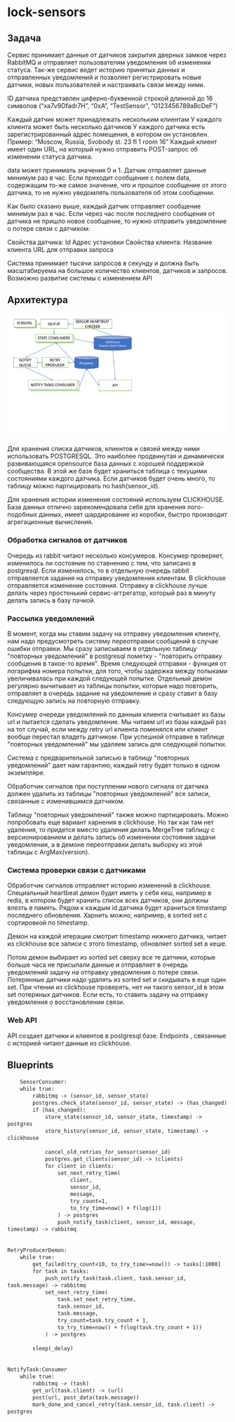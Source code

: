 # lock-sensors

## Задача

Cервис принимает данные от датчиков закрытия дверных замков через RabbitMQ и отправляет пользователям уведомления об изменении статуса. Так-же сервис ведет историю принятых данных и отправленных уведомлений и позволяет регистрировать новые датчики, новых пользователей и настраивать связи между ними.

ID датчика представлен  циферно-буквенной строкой длинной до 16 символов (“xa7v9Dfadr7H”, “0xA”, “TestSensor”, “0123456789aBcDeF”)

Каждый датчик может принадлежать нескольким клиентам
У каждого клиента может быть несколько датчиков
У каждого датчика есть зарегистрированный адрес помещения, в котором он установлен. Пример:
    “Moscow, Russia, Svobody st. 23 fl 1 room 16”
Каждый клиент имеет один URL, на который нужно отправить POST-запрос об изменении статуса датчика.

data может принимать значения 0 и 1. Датчик отправляет данные минимум раз в час. Если приходит сообщение с полем data, содержащим то-же самое значение, что и прошлое сообщение от этого датчика, то не нужно уведомлять пользователя об этом сообщении.

Как было сказано выше, каждый датчик отправляет сообщение минимум раз в час. Если через час после последнего сообщения от датчика не пришло новое сообщение, то нужно отправить уведомление о потере связи с датчиком:

Свойства датчика:
Id
Адрес установки
Свойства клиента:
Название клиента
URL для отправки запроса

Система принимает тысячи запросов в секунду и должна быть масштабируема на большое количество клиентов, датчиков и запросов. Возможно развитие системы с изменением API

## Архитектура

![Schema](https://github.com/ekirill/lock-sensors/raw/master/locks_workflow.png)

Для хранения списка датчиков, клиентов и связей между ними использовать POSTGRESQL. Это наиболее продвинутая и динамически развивающаяся
opensource база данных с хорошей поддержкой сообщества. В этой же базе будет храниться таблица с текущими состояниями каждого датчика.
Если датчиков будет очень много, то таблицу можно партицировать по hash(sensor_id).

Для хранения истории изменения состояний используем CLICKHOUSE. База данных отлично зарекомендовала себя для хранения лого-подобных данных,
имеет шардирование из коробки, быстро производит агрегационные вычисления.

### Обработка сигналов от датчиков

Очередь из rabbit читают несколько консумеров. Консумер проверяет, изменилось ли состояние по ставнению с тем, что записано в postgresql.
Если изменилось, то в отдельную очередь rabbit отправляется задания на отправку уведомления клиентам. В clickhouse отправляется изменение состояния. Отправку в clickhouse лучше делать через простенький сервис-аггрегатор, который раз в минуту делать запись в базу пачкой.

### Рассылка уведомлений

В момент, когда мы ставим задачу на отправку уведомления клиенту, нам надо предусмотреть систему переотправки сообщений в случае ошибки отправки.
Мы сразу записываем в отдельную таблицу "повторных уведомлений" в postgresql пометку - "повторить отправку сообщения в такое-то время". Время следующей отправки - функция от логарифма номера попытки, для того, чтобы задержка между попыками увеличивалась при каждой следующей попытке. Отдельный демон регулярно вычитывает из
таблицы попытки, которые надо повторить, отправляет в очередь задание на уведомление и сразу ставит в базу следующую запись на повторную отправку.

Консумер очереди уведомлений по данным клиента считывает из базы url и пытается сделать уведомление. Мы читаем url из базы каждый раз на тот
случай, если между retry url клиента поменялся или клиент вообще перестал владеть датчиком. При успешной отправке в таблице "повторных уведомлений" мы удаляем запись для следующей попытки.

Система с предварительной записью в таблицу "повторных уведомлений" дает нам гарантию, каждый retry будет только в одном экземпляре.

Обработчик сигналов при поступлении нового сигнала от датчика должен удалить из таблицы "повторных уведомлений" все записи, связанные с изменившимся датчиком.

Таблицу "повторных уведомлений" также можно партицировать. Можно попробовать еще вариант харнения в clickhouse. Но так как там нет удаления, то придется
вместо удаления делать MergeTree таблицу с версионированием и делать запись об изменении состояния задачи уведомления, а в демоне переотправки делать
выборку из этой таблицы с ArgMax(version).

### Система проверки связи с датчиками

Обработчик сигналов отправляет историю изменений в clickhouse. Специальный heartbeat демон будет иметь у себя кеш, например в redis,
в котором будет хранить список всех датчиков, они должны влезть в память. Рядом к каждым id датчика будет храниться timestamp последнего обновления. Харнить можно, например, в sorted set с сортировкой по timestamp.

Демон на каждой итерации смотрит timestamp нижнего датчика, читает из clickhouse все записи с этого timestamp, обновляет sorted set в кеше.

Потом демон выбирает из sorted set сверху все те датчики, которые больше часа не присылали данные и отправляет в очередь уведомлений задачу на отправку уведомления о потере связи. Потерянные датчики надо удалять из sorted set и скидывать в еще один set. При чтении из clickhouse проверять, нет ни такого 
sensor_id в этом set потеряных датчиков. Если есть, то ставить задачу на отправку уведомления о восстановлении связи.

### Web API

API создает датчики и клиентов в postgresql базе.
Endpoints , связанные с историей читают данные из clickhouse.

## Blueprints
```
    SensorConsumer:
    while true:
        rabbitmq -> (sensor_id, sensor_state)
        postgres.check_state(sensor_id, sensor_state) -> (has_changed)
        if (has_changed):
            store_state(sensor_id, sensor_state, timestamp) -> postgres
            store_history(sensor_id, sensor_state, timestamp) -> clickhouse

            cancel_old_retries_for_sensor(sensor_id)
            postgres.get_clients(sensor_id) -> (clients)
            for client in clients:
                set_next_retry_time(
                    client,
                    sensor_id, 
                    message,
                    try_count=1, 
                    to_try_time=now() + f(log(1))
                ) -> postgres
                push_notify_task(client, sensor_id, message, timestamp) -> rabbitmq


RetryProducerDemon:
    while true:
        get_failed(try_count<10, to_try_time>=now()) -> tasks[:1000]
        for task in tasks:
            push_notify_task(task.client, task.sensor_id, task.message) -> rabbitmq
            set_next_retry_time(
                task.set_next_retry_time,
                task.sensor_id,
                task.message,
                try_count=task.try_count + 1,
                to_try_time=now() + f(log(task.try_count + 1))
            ) -> postgres

        sleep(_delay)


NotifyTask:Consumer
    while true:
        rabbitmq -> (task)
        get_url(task.client) -> (url)
        post(url, post_data(task.message))
        mark_done_and_cancel_retry(task.sensor_id, task.client) -> postgres
```
